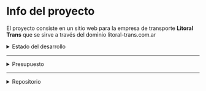 # Info del proyecto

El proyecto consiste en un sitio web para la empresa de transporte **Litoral Trans** que se sirve a través del dominio litoral-trans.com.ar

<details><summary>Estado del desarrollo</summary>

## Etapa 1

*Desarrollo básico*

- [x] Configuración inicial del repositorio y el dominio.
- [ ] Construcción del sitio web en formato **Mobile First**

    <details><blockquote>
    Logo
    Página de inicio
    Slide
    Información de diferentes sucursales y servicios
    Mapa con ubicaciónes
    Info de contacto con botón de Whatsapp, y botones para llamadas y mails directos
    Info de clientes
    </blockquote></details>

- [ ] Adaptación del sitio web para diferentes tamaños de pantalla (Responsive design)
- [ ] Adaptación a las guidelines de Lighthouse (Performance, Best Practices, Accessibility, SEO, Mobile & Desktop)

## Etapa 2

*Optimización avanzada para el posicionamiento (SEO)*

- [ ] Sitemap
- [ ] Robots
- [ ] Structured Data
- [ ] AMP
- [ ] Google Site Ownership
- [ ] Bing Site Verification
- [ ] Google My Business
- [ ] Google Analytics

## Etapa 3

- [ ] Página con preguntas frecuentes (Ejemplo: https://virtual.andreani.com/ayuda.html)
- [ ] Formulario que envía un correo con spam filter (puede ser recaptcha v2.0 y/o akismet)

</details>

---

<details><summary>Presupuesto</summary>

<table>
    <thead>
    <tr>
        <th>Concepto</th>
        <th>Gasto inicial</th>
        <th>Gasto fijo mensual</th>
        <th>Gasto variable mensual</th>
        <th>Estado</th>
    </tr>
    </thead>
    <tbody>
    <tr>
        <td>Compra del dominio (1 año)</td>
        <td>$ 270</td>
        <td></td>
        <td></td>
        <td>✅</td>
    </tr>
    <tr>
        <td>Desarrollo del proyecto - Etapa 1</td>
        <td>$5000</td>
        <td></td>
        <td></td>
        <td><a href="https://emojipedia.org/man-technologist/" target="_blank" rel="noopener noreferrer">👨‍💻</a></td>
    </tr>
    <tr>
        <td>Desarrollo del proyecto - Etapa 2</td>
        <td>$5000</td>
        <td></td>
        <td></td>
        <td></td>
    </tr>
    <tr>
        <td>Desarrollo del proyecto - Etapa 3</td>
        <td>$5000</td>
        <td></td>
        <td>? *1</td>
        <td></td>
    </tr>
    </tbody>
</table>

*Los gastos se presentan en Pesos Argentinos (ARS)*

*1: El envío de correos a través de un formulario supone un gasto que se genera por cada envío. Desconozco este gasto, pero puede ser desde $0 hasta poco menos de $1.
También puede ser un gasto fijo mensual, pero intentaré evitar esta alternativa porque es más costosa.

</details>

---

<details><summary>Repositorio</summary>

El repositorio es el lugar donde se encuentra alojada la paquetería correspondiente al proyecto.
Esto incluye el código fuente, la distribución, archivos de configuración, la licencia y documentos de información varios.
https://github.com/lucasvazq/litoral-trans/

</details>
